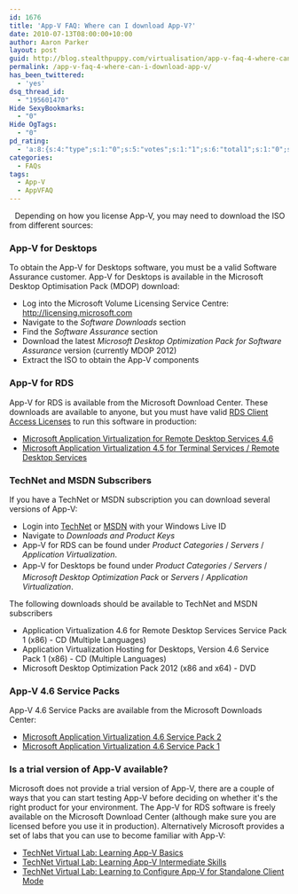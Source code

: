 ```yaml
---
id: 1676
title: 'App-V FAQ: Where can I download App-V?'
date: 2010-07-13T08:00:00+10:00
author: Aaron Parker
layout: post
guid: http://blog.stealthpuppy.com/virtualisation/app-v-faq-4-where-can-i-download-app-v
permalink: /app-v-faq-4-where-can-i-download-app-v/
has_been_twittered:
  - 'yes'
dsq_thread_id:
  - "195601470"
Hide SexyBookmarks:
  - "0"
Hide OgTags:
  - "0"
pd_rating:
  - 'a:8:{s:4:"type";s:1:"0";s:5:"votes";s:1:"1";s:6:"total1";s:1:"0";s:6:"total2";s:1:"0";s:6:"total3";s:1:"0";s:6:"total4";s:1:"0";s:6:"total5";s:1:"1";s:7:"average";s:6:"5.0000";}'
categories:
  - FAQs
tags:
  - App-V
  - AppVFAQ
---
```

<img style="margin: 0px 10px 5px 0px; display: inline;" src="{{site.baseurl}}.com/media/2010/06/AppVFAQLogo.png" alt="" align="left" />Depending on how you license App-V, you may need to download the ISO from different sources:

### App-V for Desktops

To obtain the App-V for Desktops software, you must be a valid Software Assurance customer. App-V for Desktops is available in the Microsoft Desktop Optimisation Pack (MDOP) download:

  * Log into the Microsoft Volume Licensing Service Centre: <http://licensing.microsoft.com>
  * Navigate to the _Software Downloads_ section
  * Find the _Software Assurance_ section
  * Download the latest _Microsoft Desktop Optimization Pack for Software Assurance_ version (currently MDOP 2012)
  * Extract the ISO to obtain the App-V components

### App-V for RDS

App-V for RDS is available from the Microsoft Download Center. These downloads are available to anyone, but you must have valid [RDS Client Access Licenses](http://www.microsoft.com/windowsserver2008/en/us/rds-product-licensing.aspx) to run this software in production:

  * [Microsoft Application Virtualization for Remote Desktop Services 4.6](http://www.microsoft.com/downloads/details.aspx?displaylang=en&FamilyID=e633164f-9729-43a8-9149-de651944a7fe)
  * [Microsoft Application Virtualization 4.5 for Terminal Services / Remote Desktop Services](http://www.microsoft.com/downloads/details.aspx?displaylang=en&FamilyID=0890d6cd-0d3b-4c9d-b208-231c65d3e55a)

### TechNet and MSDN Subscribers

If you have a TechNet or MSDN subscription you can download several versions of App-V:

  * Login into [TechNet](http://technet.microsoft.com/) or [MSDN](http://msdn.microsoft.com/) with your Windows Live ID
  * Navigate to _Downloads and Product Keys_
  * App-V for RDS can be found under _Product Categories_ / _Servers_ / _Application Virtualization_.
  * App-V for Desktops be found under _<em style="line-height: 24px;">Product Categories / </em>Servers_ / _Microsoft Desktop Optimization Pack_ or _Servers_ / _Application Virtualization_.

The following downloads should be available to TechNet and MSDN subscribers

  * Application Virtualization 4.6 for Remote Desktop Services Service Pack 1 (x86) - CD (Multiple Languages)
  * Application Virtualization Hosting for Desktops, Version 4.6 Service Pack 1 (x86) - CD (Multiple Languages)
  * Microsoft Desktop Optimization Pack 2012 (x86 and x64) - DVD

### App-V 4.6 Service Packs

App-V 4.6 Service Packs are available from the Microsoft Downloads Center:

  * [Microsoft Application Virtualization 4.6 Service Pack 2](http://www.microsoft.com/en-us/download/details.aspx?id=35513)
  * [Microsoft Application Virtualization 4.6 Service Pack 1](http://www.microsoft.com/downloads/en/details.aspx?FamilyID=3b48dbfe-612d-4806-b737-9254bd9b2445)

### Is a trial version of App-V available?

Microsoft does not provide a trial version of App-V, there are a couple of ways that you can start testing App-V before deciding on whether it's the right product for your environment. The App-V for RDS software is freely available on the Microsoft Download Center (although make sure you are licensed before you use it in production). Alternatively Microsoft provides a set of labs that you can use to become familiar with App-V:

<div id="_mcePaste">
  <ul>
    <li>
      <a href="http://go.microsoft.com/?linkid=9713042">TechNet Virtual Lab: Learning App-V Basics</a>
    </li>
    <li>
      <a href="http://go.microsoft.com/?linkid=9713043">TechNet Virtual Lab: Learning App-V Intermediate Skills</a>
    </li>
    <li>
      <a href="http://go.microsoft.com/?linkid=9713044">TechNet Virtual Lab: Learning to Configure App-V for Standalone Client Mode</a>
    </li>
  </ul>
</div>